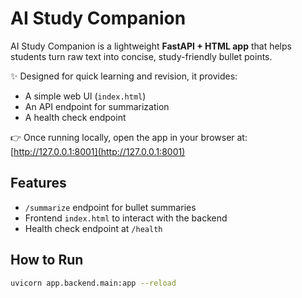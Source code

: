 # AI Study Companion

AI Study Companion is a lightweight **FastAPI + HTML app** that helps students turn raw text into concise, study-friendly bullet points.  

✨ Designed for quick learning and revision, it provides:
- A simple web UI (`index.html`)
- An API endpoint for summarization
- A health check endpoint  

👉 Once running locally, open the app in your browser at: [http://127.0.0.1:8001](http://127.0.0.1:8001)


## Features
- `/summarize` endpoint for bullet summaries
- Frontend `index.html` to interact with the backend
- Health check endpoint at `/health`

## How to Run
```bash
uvicorn app.backend.main:app --reload





